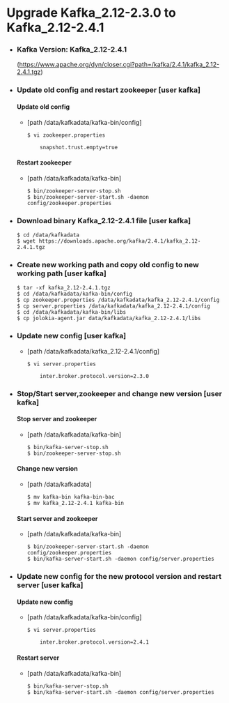 # Upgrade Kafka_2.12-2.3.0 to Kafka_2.12-2.4.1

- ### Kafka Version: Kafka_2.12-2.4.1 
	(https://www.apache.org/dyn/closer.cgi?path=/kafka/2.4.1/kafka_2.12-2.4.1.tgz)


- ### Update old config and restart zookeeper [**user kafka**]
    #### Update old config
    - [path /data/kafkadata/kafka-bin/config]
        ```
        $ vi zookeeper.properties

            snapshot.trust.empty=true

        ```
    #### Restart zookeeper 
    - [path /data/kafkadata/kafka-bin]
        ```
        $ bin/zookeeper-server-stop.sh
        $ bin/zookeeper-server-start.sh -daemon config/zookeeper.properties

        ```
- ### Download binary Kafka_2.12-2.4.1 file [**user kafka**]

    ```
    $ cd /data/kafkadata
    $ wget https://downloads.apache.org/kafka/2.4.1/kafka_2.12-2.4.1.tgz

    ```
- ### Create new working path and copy old config to new working path [**user kafka**]
     ```
     $ tar -xf kafka_2.12-2.4.1.tgz
     $ cd /data/kafkadata/kafka-bin/config
     $ cp zookeeper.properties /data/kafkadata/kafka_2.12-2.4.1/config
     $ cp server.properties /data/kafkadata/kafka_2.12-2.4.1/config
     $ cd /data/kafkadata/kafka-bin/libs
     $ cp jolokia-agent.jar data/kafkadata/kafka_2.12-2.4.1/libs
    
     ```
- ### Update new config [**user kafka**]
    - [path /data/kafkadata/kafka_2.12-2.4.1/config]
        ```
        $ vi server.properties

            inter.broker.protocol.version=2.3.0

        ```
- ### Stop/Start server,zookeeper and change new version [**user kafka**]

    #### Stop server and zookeeper
    - [path /data/kafkadata/kafka-bin]
        ```
        $ bin/kafka-server-stop.sh
        $ bin/zookeeper-server-stop.sh

        ```
    #### Change new version 
    - [path /data/kafkadata]
        ```
        $ mv kafka-bin kafka-bin-bac
        $ mv kafka_2.12-2.4.1 kafka-bin

        ```
    #### Start server and zookeeper
    - [path /data/kafkadata/kafka-bin]
        ```
        $ bin/zookeeper-server-start.sh -daemon config/zookeeper.properties
        $ bin/kafka-server-start.sh -daemon config/server.properties

        ```
- ### Update new config for the new protocol version and restart server [**user kafka**]
    #### Update new config
    - [path /data/kafkadata/kafka-bin/config]
        ```
        $ vi server.properties

            inter.broker.protocol.version=2.4.1

        ```
    #### Restart server
    - [path /data/kafkadata/kafka-bin]
        ```
        $ bin/kafka-server-stop.sh
        $ bin/kafka-server-start.sh -daemon config/server.properties

        ```